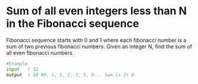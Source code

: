 # Sum of all even integers less than N in the Fibonacci sequence
Fibonacci sequence starts with 0 and 1 where each fibonacci number is a sum of two previous fibonacci numbers. Given an integer N, find the sum of all even fibonacci numbers.

```python
#Example
input   : 12
output  : 10 #0, 1, 1, 2, 3, 5, 8... Sum is 2+ 8
```
